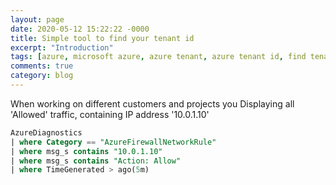 ```yaml
---
layout: page
date: 2020-05-12 15:22:22 -0000
title: Simple tool to find your tenant id
excerpt: "Introduction"
tags: [azure, microsoft azure, azure tenant, azure tenant id, find tenant id, find azure tenant id, tenant id tool]
comments: true
category: blog
---
```


When working on different customers and projects you
Displaying all 'Allowed' traffic, containing IP address '10.0.1.10'
```sql
AzureDiagnostics
| where Category == "AzureFirewallNetworkRule"
| where msg_s contains "10.0.1.10"
| where msg_s contains "Action: Allow"
| where TimeGenerated > ago(5m)
```

